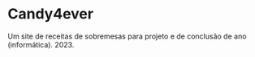 # Candy4ever
Um site de receitas de sobremesas para projeto e de conclusão de ano (informática). 2023.



